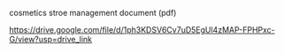 cosmetics stroe management document (pdf)

https://drive.google.com/file/d/1ph3KDSV6Cv7uD5EgUl4zMAP-FPHPxc-G/view?usp=drive_link 

